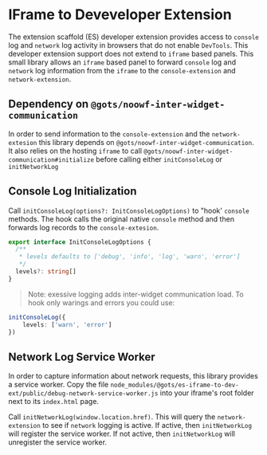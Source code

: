 # IFrame to Deveveloper Extension

The extension scaffold (ES) developer extension provides access to
`console` log and `network` log activity in browsers that do not enable `DevTools`.
This developer extension support does not extend to `iframe` based panels.
This small library allows an `iframe` based panel to forward
`console` log and `network` log information from the `iframe`
to the `console-extension` and `network-extension`.

## Dependency on `@gots/noowf-inter-widget-communication`

In order to send information to the `console-extension` and the `network-extesion`
this library depends on `@gots/noowf-inter-widget-communication`.
It also relies on the hosting `iframe` to call 
`@gots/noowf-inter-widget-communication#initialize`
before calling either `initConsoleLog` or `initNetworkLog`

## Console Log Initialization

Call `initConsoleLog(options?: InitConsoleLogOptions)` to "hook' `console` methods.
The hook calls the original native `console` method
and then forwards log records to the `console-extesion`.

```ts
export interface InitConsoleLogOptions {
  /**
   * levels defaults to ['debug', 'info', 'log', 'warn', 'error']
   */
  levels?: string[]
}
```

> Note: exessive logging adds inter-widget communication load.
> To hook only warings and errors you could use:

```ts
initConsoleLog({
    levels: ['warn', 'error']
})
```

## Network Log Service Worker

In order to capture information about network requests,
this library provides a service worker.
Copy the file
`node_modules/@gots/es-iframe-to-dev-ext/public/debug-network-service-worker.js`
into your iframe's root folder next to its `index.html` page.

Call `initNetworkLog(window.location.href)`.
This will query the `network-extension` to see if `network` logging is active.
If active, then `initNetworkLog` will register the service worker.
If not active, then `initNetworkLog` will unregister the service worker.
